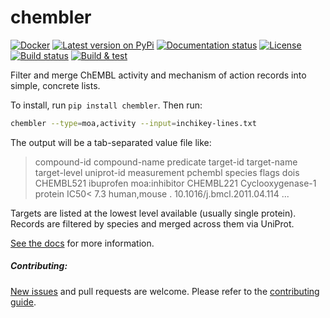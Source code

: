 # chembler

[![Docker](https://img.shields.io/docker/v/dmyersturnbull/chembler)](https://hub.docker.com/repository/docker/dmyersturnbull/chembler)
[![Latest version on PyPi](https://badge.fury.io/py/chembler.svg)](https://pypi.org/project/chembler/)
[![Documentation status](https://readthedocs.org/projects/chembler/badge/?version=latest&style=flat-square)](https://chembler.readthedocs.io/en/stable/)
[![License](https://img.shields.io/badge/License-Apache%202.0-blue.svg)](https://opensource.org/licenses/Apache-2.0)
[![Build status](https://img.shields.io/pypi/status/chembler)](https://pypi.org/project/chembler/)
[![Build & test](https://github.com/dmyersturnbull/chembler/workflows/Build%20&%20test/badge.svg)](https://github.com/dmyersturnbull/chembler/actions)


Filter and merge ChEMBL activity and mechanism of action records into simple, concrete lists.

To install, run `pip install chembler`.
Then run:

```bash
chembler --type=moa,activity --input=inchikey-lines.txt
```

The output will be a tab-separated value file like:
> compound-id	compound-name	predicate	target-id	target-name	target-level	uniprot-id	measurement	pchembl	species	flags	dois
> CHEMBL521	ibuprofen	moa:inhibitor	CHEMBL221	Cyclooxygenase-1	protein	IC50<	7.3		human,mouse	.	10.1016/j.bmcl.2011.04.114
> ...

Targets are listed at the lowest level available (usually single protein).
Records are filtered by species and merged across them via UniProt.

[See the docs](https://chembler.readthedocs.io/en/stable/) for more information.


##### Contributing:

[New issues](https://github.com/dmyersturnbull/chembler/issues) and pull requests are welcome.
Please refer to the [contributing guide](https://github.com/dmyersturnbull/chembler/blob/master/CONTRIBUTING.md).
